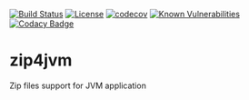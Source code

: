[![Build Status](https://travis-ci.org/oleg-cherednik/zip4jvm.svg?branch=master)](https://travis-ci.org/oleg-cherednik/zip4jvm)
[![License](https://img.shields.io/badge/License-Apache%202.0-blue.svg)](https://opensource.org/licenses/Apache-2.0)
[![codecov](https://codecov.io/gh/oleg-cherednik/zip4jvm/branch/master/graph/badge.svg)](https://codecov.io/gh/oleg-cherednik/zip4jvm)
[![Known Vulnerabilities](https://snyk.io//test/github/oleg-cherednik/zip4j/badge.svg?targetFile=build.gradle)](https://snyk.io//test/github/oleg-cherednik/zip4j?targetFile=build.gradle)
[![Codacy Badge](https://api.codacy.com/project/badge/Grade/d30951a0aef6456db811b910ef575e12)](https://www.codacy.com/app/oleg-cherednik/zip4j?utm_source=github.com&amp;utm_medium=referral&amp;utm_content=oleg-cherednik/zip4j&amp;utm_campaign=Badge_Grade)

# zip4jvm
Zip files support for JVM application
